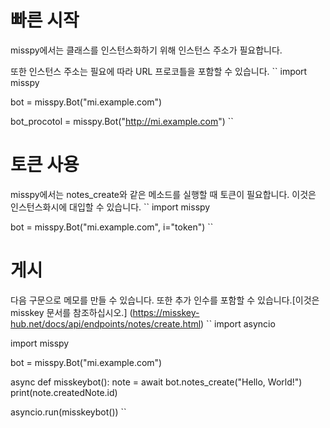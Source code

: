# 빠른 시작

misspy에서는 클래스를 인스턴스화하기 위해 인스턴스 주소가 필요합니다.

또한 인스턴스 주소는 필요에 따라 URL 프로코틀을 포함할 수 있습니다.
``
import misspy

bot = misspy.Bot("mi.example.com")

bot_procotol = misspy.Bot("http://mi.example.com")
``

# 토큰 사용
misspy에서는 notes_create와 같은 메소드를 실행할 때 토큰이 필요합니다.
이것은 인스턴스화시에 대입할 수 있습니다.
``
import misspy

bot = misspy.Bot("mi.example.com", i="token")
``

# 게시
다음 구문으로 메모를 만들 수 있습니다.
또한 추가 인수를 포함할 수 있습니다.[이것은 misskey 문서를 참조하십시오.] (https://misskey-hub.net/docs/api/endpoints/notes/create.html)
``
import asyncio

import misspy

bot = misspy.Bot("mi.example.com")

async def misskeybot():
    note = await bot.notes_create("Hello, World!")
    print(note.createdNote.id)
    
asyncio.run(misskeybot())
``